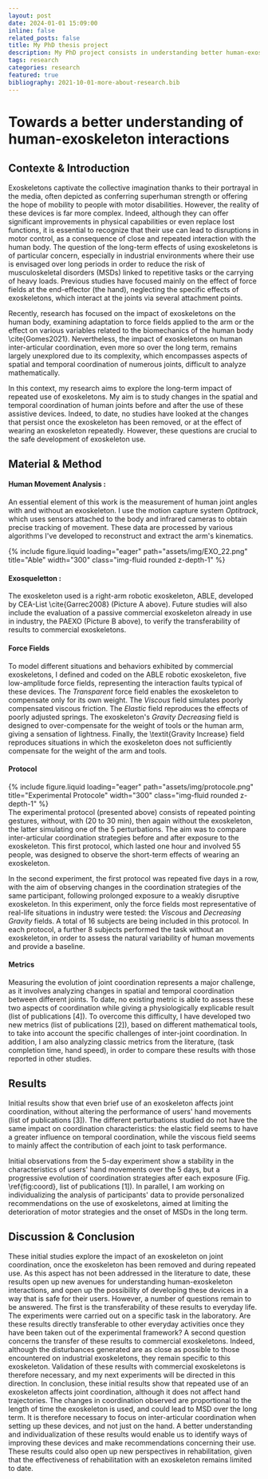 ```yaml
---
layout: post
date: 2024-01-01 15:09:00
inline: false
related_posts: false
title: My PhD thesis project
description: My PhD project consists in understanding better human-exoskeleton interactions
tags: research
categories: research
featured: true
bibliography: 2021-10-01-more-about-research.bib
---
```


# Towards a better understanding of human-exoskeleton interactions

## Contexte & Introduction

Exoskeletons captivate the collective imagination thanks to their portrayal in the media, often depicted as conferring superhuman strength or offering the hope of mobility to people with motor disabilities. However, the reality of these devices is far more complex. Indeed, although they can offer significant improvements in physical capabilities or even replace lost functions, it is essential to recognize that their use can lead to disruptions in motor control, as a consequence of close and repeated interaction with the human body. The question of the long-term effects of using exoskeletons is of particular concern, especially in industrial environments where their use is envisaged over long periods in order to reduce the risk of musculoskeletal disorders (MSDs) linked to repetitive tasks or the carrying of heavy loads. Previous studies have focused mainly on the effect of force fields at the end-effector (the hand), neglecting the specific effects of exoskeletons, which interact at the joints via several attachment points.

Recently, research has focused on the impact of exoskeletons on the human body, examining adaptation to force fields applied to the arm <d-cite key="Proietti2017"></d-cite> or the effect on various variables related to the biomechanics of the human body \cite{Gomes2021}. Nevertheless, the impact of exoskeletons on human inter-articular coordination, even more so over the long term, remains largely unexplored due to its complexity, which encompasses aspects of spatial and temporal coordination of numerous joints, difficult to analyze mathematically.

In this context, my research aims to explore the long-term impact of repeated use of exoskeletons. My aim is to study changes in the spatial and temporal coordination of human joints before and after the use of these assistive devices. Indeed, to date, no studies have looked at the changes that persist once the exoskeleton has been removed, or at the effect of wearing an exoskeleton repeatedly. However, these questions are crucial to the safe development of exoskeleton use.

## Material & Method

#### Human Movement Analysis :

An essential element of this work is the measurement of human joint angles with and without an exoskeleton. I use the motion capture system _Optitrack_, which uses sensors attached to the body and infrared cameras to obtain precise tracking of movement. These data are processed by various algorithms I've developed to reconstruct and extract the arm's kinematics.

<div class="row">
    <div class="col-sm mt-3 mt-md-0">
        {% include figure.liquid loading="eager" path="assets/img/EXO_22.png" title="Able" width="300" class="img-fluid rounded z-depth-1" %}
    </div>
</div>

#### Exosqueletton :

The exoskeleton used is a right-arm robotic exoskeleton, ABLE, developed by CEA-List \cite{Garrec2008} (Picture A above). Future studies will also include the evaluation of a passive commercial exoskeleton already in use in industry, the PAEXO (Picture B above), to verify the transferability of results to commercial exoskeletons.

#### Force Fields

To model different situations and behaviors exhibited by commercial exoskeletons, I defined and coded on the ABLE robotic exoskeleton, five low-amplitude force fields, representing the interaction faults typical of these devices. The _Transparent_ force field enables the exoskeleton to compensate only for its own weight. The _Viscous_ field simulates poorly compensated viscous friction. The _Elastic_ field reproduces the effects of poorly adjusted springs. The exoskeleton's _Gravity Decreasing_ field is designed to over-compensate for the weight of tools or the human arm, giving a sensation of lightness. Finally, the \textit{Gravity Increase} field reproduces situations in which the exoskeleton does not sufficiently compensate for the weight of the arm and tools.

#### Protocol

<div class="row">
    <div class="col-sm mt-3 mt-md-0">
        {% include figure.liquid loading="eager" path="assets/img/protocole.png" title="Experimental Protocole" width="300" class="img-fluid rounded z-depth-1" %}
    </div>
</div>
The experimental protocol (presented above) consists of repeated pointing gestures, without, with (20 to 30 min), then again without the exoskeleton, the latter simulating one of the 5 perturbations. The aim was to compare inter-articular coordination strategies before and after exposure to the exoskeleton. 
This first protocol, which lasted one hour and involved 55 people, was designed to observe the short-term effects of wearing an exoskeleton.

In the second experiment, the first protocol was repeated five days in a row, with the aim of observing changes in the coordination strategies of the same participant, following prolonged exposure to a weakly disruptive exoskeleton. In this experiment, only the force fields most representative of real-life situations in industry were tested: the _Viscous_ and _Decreasing Gravity_ fields. A total of 16 subjects are being included in this protocol.
In each protocol, a further 8 subjects performed the task without an exoskeleton, in order to assess the natural variability of human movements and provide a baseline.

#### Metrics

Measuring the evolution of joint coordination represents a major challenge, as it involves analyzing changes in spatial and temporal coordination between different joints. To date, no existing metric is able to assess these two aspects of coordination while giving a physiologically explicable result (list of publications [4]). To overcome this difficulty, I have developed two new metrics (list of publications [2]), based on different mathematical tools, to take into account the specific challenges of inter-joint coordination. In addition, I am also analyzing classic metrics from the literature, (task completion time, hand speed), in order to compare these results with those reported in other studies.

## Results

Initial results show that even brief use of an exoskeleton affects joint coordination, without altering the performance of users' hand movements (list of publications [3]). The different perturbations studied do not have the same impact on coordination characteristics: the elastic field seems to have a greater influence on temporal coordination, while the viscous field seems to mainly affect the contribution of each joint to task performance.

Initial observations from the 5-day experiment show a stability in the characteristics of users' hand movements over the 5 days, but a progressive evolution of coordination strategies after each exposure (Fig. \ref{fig:coord}, list of publications [1]). In parallel, I am working on individualizing the analysis of participants' data to provide personalized recommendations on the use of exoskeletons, aimed at limiting the deterioration of motor strategies and the onset of MSDs in the long term.

## Discussion & Conclusion

These initial studies explore the impact of an exoskeleton on joint coordination, once the exoskeleton has been removed and during repeated use. As this aspect has not been addressed in the literature to date, these results open up new avenues for understanding human-exoskeleton interactions, and open up the possibility of developing these devices in a way that is safe for their users.
However, a number of questions remain to be answered. The first is the transferability of these results to everyday life. The experiments were carried out on a specific task in the laboratory. Are these results directly transferable to other everyday activities once they have been taken out of the experimental framework?
A second question concerns the transfer of these results to commercial exoskeletons. Indeed, although the disturbances generated are as close as possible to those encountered on industrial exoskeletons, they remain specific to this exoskeleton. Validation of these results with commercial exoskeletons is therefore necessary, and my next experiments will be directed in this direction.
In conclusion, these initial results show that repeated use of an exoskeleton affects joint coordination, although it does not affect hand trajectories. The changes in coordination observed are proportional to the length of time the exoskeleton is used, and could lead to MSD over the long term. It is therefore necessary to focus on inter-articular coordination when setting up these devices, and not just on the hand. A better understanding and individualization of these results would enable us to identify ways of improving these devices and make recommendations concerning their use. These results could also open up new perspectives in rehabilitation, given that the effectiveness of rehabilitation with an exoskeleton remains limited to date.
